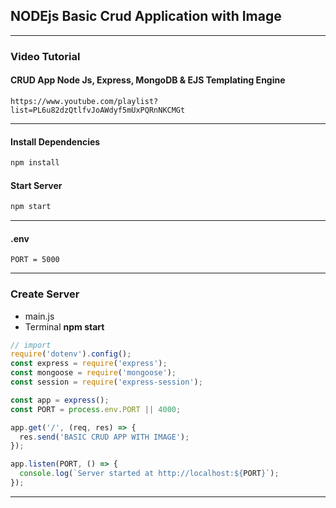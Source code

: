 ## NODEjs Basic Crud Application with Image

---

### Video Tutorial

#### CRUD App Node Js, Express, MongoDB & EJS Templating Engine

```
https://www.youtube.com/playlist?list=PL6u82dzQtlfvJoAWdyf5mUxPQRnNKCMGt
```

---

#### Install Dependencies

```sh
npm install
```

#### Start Server

```sh
npm start
```

---

#### .env

```
PORT = 5000
```

---

### Create Server

- main.js
- Terminal **npm start**

```js
// import
require('dotenv').config();
const express = require('express');
const mongoose = require('mongoose');
const session = require('express-session');

const app = express();
const PORT = process.env.PORT || 4000;

app.get('/', (req, res) => {
  res.send('BASIC CRUD APP WITH IMAGE');
});

app.listen(PORT, () => {
  console.log(`Server started at http://localhost:${PORT}`);
});
```

---
